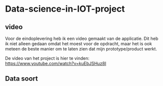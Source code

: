 # Data-science-in-IOT-project

## video
Voor de eindoplevering heb ik een video gemaakt van de applicatie. Dit heb ik niet alleen gedaan omdat het moest voor de opdracht, maar het is ook meteen de beste manier om te laten zien dat mijn prototype/product werkt.

De video van het project is hier te vinden: <br/>
https://www.youtube.com/watch?v=kuEbJSHuz8I<br/>

## Data soort
